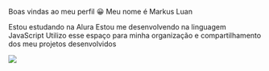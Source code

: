 Boas vindas ao meu perfil 😀
Meu nome é Markus Luan

Estou estudando na Alura
Estou me desenvolvendo na linguagem JavaScript
Utilizo esse espaço para minha organização e compartilhamento dos meu projetos desenvolvidos

![](https://media1.giphy.com/media/utio7lyz4Ehl6/200w.gif?cid=6c09b952x65e92cfvk5m4m3gm9klo6vl2150xb2ph9qz2a8m&ep=v1_gifs_search&rid=200w.gif&ct=g)
